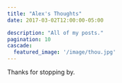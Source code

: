 ```yaml
---
title: "Alex's Thoughts"
date: 2017-03-02T12:00:00-05:00

description: "All of my posts."
pagination: 10
cascade:
  featured_image: '/image/thou.jpg'
---
```

Thanks for stopping by.
